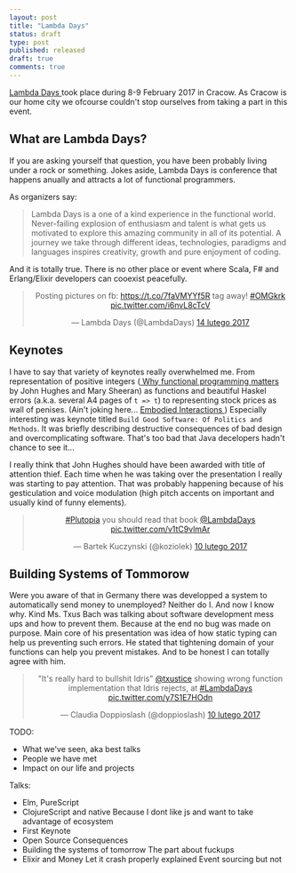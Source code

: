 ```yaml
---
layout: post
title: "Lambda Days"
status: draft
type: post
published: released
draft: true
comments: true
---
```


<a href="http://www.lambdadays.org/lambdadays2017"> Lambda Days </a> took place during 8-9 February 2017 in Cracow. As Cracow is our home city we ofcourse couldn't stop ourselves from taking a part in this event.

<!--more-->

## What are Lambda Days?

If you are asking yourself that question, you have been probably living under a rock or something. Jokes aside, Lambda Days is conference that happens anually and attracts a lot of functional programmers.

As organizers say:

> Lambda Days is a one of a kind experience in the functional world.
> Never-failing explosion of enthusiasm and talent is what gets us motivated to explore this amazing community in all of its potential.
> A journey we take through different ideas, technologies, paradigms and languages inspires creativity, growth and pure enjoyment of coding.

And it is totally true. There is no other place or  event where Scala, F# and Erlang/Elixir developers can cooexist peacefully.

<center><blockquote class="twitter-tweet" data-lang="pl"><p lang="en" dir="ltr">Posting pictures on fb: <a href="https://t.co/7faVMYYf5R">https://t.co/7faVMYYf5R</a> tag away!
<a href="https://twitter.com/hashtag/OMGkrk?src=hash">#OMGkrk</a>
<a href="https://t.co/i6nvL8cTcV">pic.twitter.com/i6nvL8cTcV</a></p>&mdash; Lambda Days (@LambdaDays) <a href="https://twitter.com/LambdaDays/status/831532756656070657">14 lutego 2017</a></blockquote></center>


## Keynotes

I have to say that variety of keynotes really overwhelmed me. From representation of positive integers (<a href="Why Functional Programming Matters"> Why functional programming matters</a> by John Hughes and Mary Sheeran) as functions and beautiful Haskel errors (a.k.a. several A4 pages of `t => t`) to representing stock prices as wall of penises. (Ain't joking here... <a href="https://twitter.com/BayaMoba/status/830094279133560832">Embodied Interactions </a>) Especially interesting was keynote titled `Build Good Software: Of Politics and Methods`. It was briefly describing destructive consequences of bad design and overcomplicating software. That's too bad that Java decelopers hadn't chance to see it...

I really think that John Hughes should have been awarded with title of attention thief. Each time when he was taking over the presentation I really was starting to pay attention. That was probably happening because of his gesticulation and voice modulation (high pitch accents on important and usually kind of funny elements).

<center>
<blockquote style="max-height: 400px" class="twitter-tweet" data-height="300"  data-lang="pl"><p lang="en" dir="ltr">
<a href="https://twitter.com/hashtag/Plutopia?src=hash">#Plutopia</a> you should read that book <a href="https://twitter.com/LambdaDays">@LambdaDays</a> <a href="https://t.co/v1tC9vlmAr">pic.twitter.com/v1tC9vlmAr</a></p>&mdash; Bartek Kuczynski (@koziolek) <a href="https://twitter.com/koziolek/status/829968957784330242">10 lutego 2017</a></blockquote></center>


## Building Systems of Tommorow

Were you aware of that in Germany there was developped a system to automatically send money to unemployed? Neither do I. And now I know why. Kind Ms. Txus Bach was talking about software development mess ups and how to prevent them. Because at the end no bug was made on purpose. Main core of his presentation was idea of how static typing can help us preventing such errors. He stated that tightening domain of your functions can help you prevent mistakes. And to be honest I can totally agree with him.

<center><blockquote class="twitter-tweet" data-lang="pl"><p lang="en" dir="ltr">&quot;It&#39;s really hard to bullshit Idris&quot; <a href="https://twitter.com/txustice">@txustice</a> showing wrong function implementation that Idris rejects, at <a href="https://twitter.com/hashtag/LambdaDays?src=hash">#LambdaDays</a> <a href="https://t.co/y7S1E7HOdn">pic.twitter.com/y7S1E7HOdn</a></p>&mdash; Claudia Doppioslash (@doppioslash) <a href="https://twitter.com/doppioslash/status/829996405993435138">10 lutego 2017</a></blockquote>
<script async src="//platform.twitter.com/widgets.js" charset="utf-8"></script></center>

TODO:
  - What we've seen, aka best talks
  - People we have met
  - Impact on our life and projects

Talks:
  - Elm, PureScript
  - ClojureScript and native
    Because I dont like js and want to take advantage of ecosystem
  - First Keynote
  - Open Source Consequences
  - Building the systems of tomorrow
    The part about fuckups
  - Elixir and Money
    Let it crash properly explained
    Event sourcing but not
